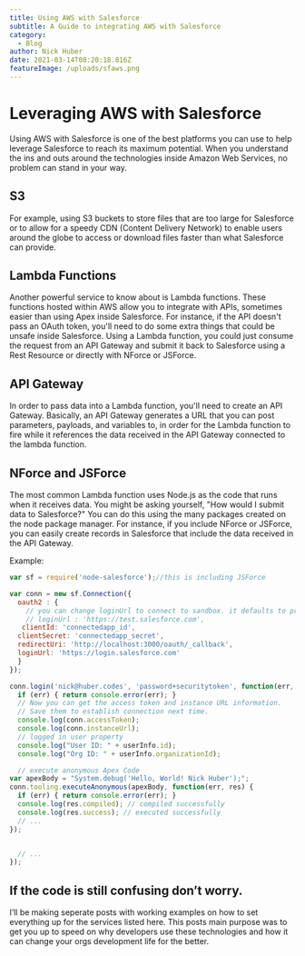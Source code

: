 ```yaml
---
title: Using AWS with Salesforce
subtitle: A Guide to integrating AWS with Salesforce
category:
  - Blog
author: Nick Huber
date: 2021-03-14T08:20:18.816Z
featureImage: /uploads/sfaws.png
---
```

# Leveraging AWS with Salesforce

Using AWS with Salesforce is one of the best platforms you can use to help leverage Salesforce to reach its maximum potential. When you understand the ins and outs around the technologies inside Amazon Web Services, no problem can stand in your way.



## S3

For example, using S3 buckets to store files that are too large for Salesforce or to allow for a speedy CDN (Content Delivery Network) to enable users around the globe to access or download files faster than what Salesforce can provide.



## Lambda Functions

Another powerful service to know about is Lambda functions. These functions hosted within AWS allow you to integrate with APIs, sometimes easier than using Apex inside Salesforce. For instance, if the API doesn't pass an OAuth token, you'll need to do some extra things that could be unsafe inside Salesforce. Using a Lambda function, you could just consume the request from an API Gateway and submit it back to Salesforce using a Rest Resource or directly with NForce or JSForce.



## API Gateway

In order to pass data into a Lambda function, you'll need to create an API Gateway. Basically, an API Gateway generates a URL that you can post parameters, payloads, and variables to, in order for the Lambda function to fire while it references the data received in the API Gateway connected to the lambda function.



## NForce and JSForce

The most common Lambda function uses Node.js as the code that runs when it receives data. You might be asking yourself, "How would I submit data to Salesforce?" You can do this using the many packages created on the node package manager. For instance, if you include NForce or JSForce, you can easily create records in Salesforce that include the data received in the API Gateway.



Example:

```javascript
var sf = require('node-salesforce');//this is including JSForce

var conn = new sf.Connection({
  oauth2 : {
    // you can change loginUrl to connect to sandbox. it defaults to prod.
    // loginUrl : 'https://test.salesforce.com',
   clientId: 'connectedapp_id',
  clientSecret: 'connectedapp_secret',
  redirectUri: 'http://localhost:3000/oauth/_callback',
  loginUrl: 'https://login.salesforce.com'
  }
});

conn.login('nick@huber.codes', 'password+securitytoken', function(err, userInfo) {
  if (err) { return console.error(err); }
  // Now you can get the access token and instance URL information.
  // Save them to establish connection next time.
  console.log(conn.accessToken);
  console.log(conn.instanceUrl);
  // logged in user property
  console.log("User ID: " + userInfo.id);
  console.log("Org ID: " + userInfo.organizationId);

  // execute anonymous Apex Code
var apexBody = "System.debug('Hello, World! Nick Huber');";
conn.tooling.executeAnonymous(apexBody, function(err, res) {
  if (err) { return console.error(err); }
  console.log(res.compiled); // compiled successfully
  console.log(res.success); // executed successfully
  // ...
});


  // ...
});
```


## If the code is still confusing don’t worry. 
I’ll be making seperate posts with working examples on how to set everything up for the services listed here. This posts main purpose was to get you up to speed on why developers use these technologies and how it can change your orgs development life for the better.